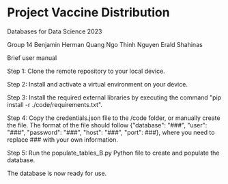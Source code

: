 # Project Vaccine Distribution
Databases for Data Science 2023

Group 14
Benjamin Herman
Quang Ngo
Thinh Nguyen
Erald Shahinas

Brief user manual 

Step 1: Clone the remote repository to your local device. 

Step 2: Install and activate a virtual environment on your device. 

Step 3: Install the required external libraries by executing the command "pip install -r ./code/requirements.txt". 

Step 4: Copy the credentials.json file to the /code folder, or manually create the file. The format of the file should follow {"database": "###", "user": "###", "password": "###", "host": "###", "port": ###}, where you need to replace ### with your own information. 

Step 5: Run the populate_tables_B.py Python file to create and populate the database. 

The database is now ready for use. 
